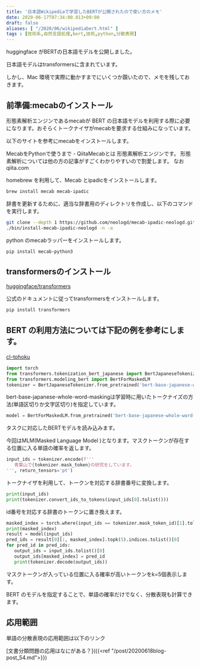 ```yaml
---
title: '日本語Wikipediaで学習したBERTが公開されたので使い方のメモ'
date: 2020-06-17T07:34:00.013+09:00
draft: false
aliases: [ "/2020/06/wikipediabert.html" ]
tags : [技術系,自然言語処理,bert,技術,python,分散表現]
---
```



huggingface がBERTの日本語モデルを公開しました。

日本語モデルはtransformersに含まれています。

しかし、Mac 環境で実際に動かすまでにいくつか躓いたので、メモを残しておきます。

## 前準備:mecabのインストール


形態素解析エンジンであるmecabが BERT の日本語モデルを利用する際に必要になります。おそらくトークナイザがmecabを要求する仕組みになっています。

以下のサイトを参考にmecabをインストールします。

MecabをPythonで使うまで - QiitaMecabとは 形態素解析エンジンです。 形態素解析については他の方の記事がすごくわかりやすいので割愛します。 なお qiita.com

homebrew を利用して、Mecab とipadicをインストールします。

```sh
brew install mecab mecab-ipadic
```

辞書を更新するために、適当な辞書用のディレクトリを作成し、以下のコマンドを実行します。

```sh
git clone --depth 1 https://github.com/neologd/mecab-ipadic-neologd.git  
./bin/install-mecab-ipadic-neologd -n -a
```

python のmecabラッパーをインストールします。

```sh
pip install mecab-python3
```

## transformersのインストール


[huggingface/transformers](https://github.com/huggingface/transformers)

公式のドキュメントに従ってtransformersをインストールします。

```sh
pip install transformers
```

## BERT の利用方法については下記の例を参考にします。


[clｰtohoku](https://github.com/cl-tohoku/bert-japanese)

```python
import torch  
from transformers.tokenization_bert_japanese import BertJapaneseTokenizer  
from transformers.modeling_bert import BertForMaskedLM  
tokenizer = BertJapaneseTokenizer.from_pretrained('bert-base-japanese-whole-word-masking
```

bert-base-japanese-whole-word-maskingは学習時に用いたトークナイズの方法(単語区切りか文字区切り)を指定しています。

```python
model = BertForMaskedLM.from_pretrained('bert-base-japanese-whole-word-masking')
```

タスクに対応したBERTモデルを読み込みます。

今回はMLM(Masked Language Model )となります。マスクトークンが存在する位置に入る単語の確率を返します。

```python
input_ids = tokenizer.encode(f'''  
   青葉山で{tokenizer.mask_token}の研究をしています。  
''', return_tensors='pt')
```

トークナイザを利用して、トークンを対応する辞書番号に変換します。

```py
print(input_ids)  
print(tokenizer.convert_ids_to_tokens(input_ids[0].tolist()))
```

id番号を対応する辞書のトークンに置き換えます。

```py
masked_index = torch.where(input_ids == tokenizer.mask_token_id)[1].tolist()[0]  
print(masked_index)  
result = model(input_ids)  
pred_ids = result[0][:, masked_index].topk(5).indices.tolist()[0]  
for pred_id in pred_ids:  
   output_ids = input_ids.tolist()[0]  
   output_ids[masked_index] = pred_id  
   print(tokenizer.decode(output_ids))
```

マスクトークンが入っている位置に入る確率が高いトークンをk=5個表示します。

BERT のモデルを指定することで、単語の確率だけでなく、分散表現も計算できます。

## 応用範囲


単語の分散表現の応用範囲は以下のリンク

[文書分類問題の応用はなにがある？]({{<ref "/post/20200618blog-post_54.md">}})
